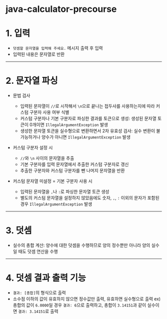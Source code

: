 # java-calculator-precourse

# 1. 입력
* `덧셈할 문자열을 입력해 주세요.` 메시지 출력 후 입력
* 입력된 내용은 문자열로 반환

---

# 2. 문자열 파싱

* 문법 검사
  * 입력된 문자열이 `//`로 시작해서 `\n`으로 끝나는 접두사를 사용하는지에 따라 커스텀 구분자 사용 여부 식별
  * 커스텀 구분자나 기본 구분자로 파싱한 결과를 토큰으로 생성: 생성된 문자열 토큰이 0개이면 `IllegalArgumentException` 발생
  * 생성한 문자열 토큰을 실수형으로 변환하면서 2차 유효성 검사: 실수 변환이 불가능하거나 양수가 아니면 `IllegalArgumentException` 발생

* 커스텀 구분자 설정 시
  * `//`와 `\n` 사이의 문자열을 추출
  * 기본 구분자를 입력 문자열에서 추출한 커스텀 구분자로 갱신 
  * 추출한 구분자와 커스텀 구분자를 뺀 나머지 문자열을 반환

* 커스텀 문자열 미설정 = 기본 구분자 사용 시
  * 입력된 문자열을 `,`나 `:`로 파싱한 문자열 토큰 생성
  * 별도의 커스텀 문자열을 설정하지 않았음에도 숫자, `,`, `:` 이외의 문자가 포함된 경우 `IllegalArgumentException` 발생

---

# 3. 덧셈

* 실수의 총합 계산: 양수에 대한 덧셈을 수행하므로 양의 정수뿐만 아니라 양의 실수일 때도 덧셈 연산을 수행

---

# 4. 덧셈 결과 출력 기능

* `결과: [총합]`의 형식으로 출력
* 소수점 이하의 값이 유효하지 않으면 정수값만 출력, 유효하면 실수형으로 출력
  ex) 총합의 값이 `6.0000`일 경우 `결과: 6`으로 출력하고, 총합이 `3.14151`과 같이 실수이면 `결과: 3.14151`로 출력